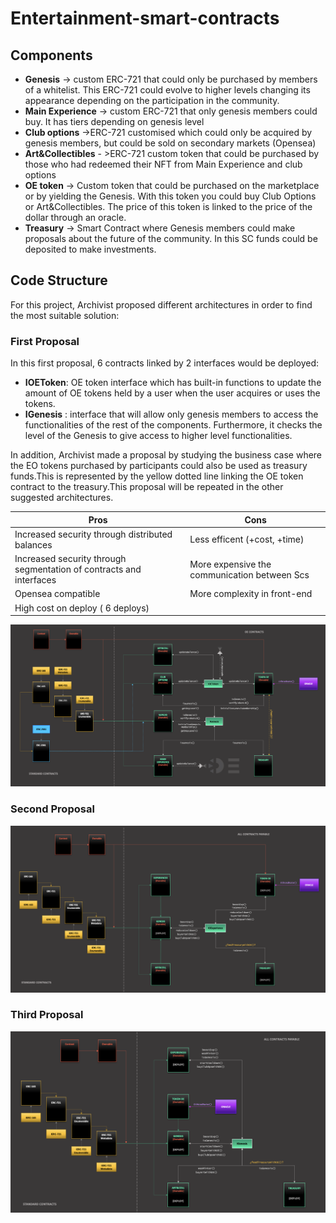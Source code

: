 # Entertainment-smart-contracts

## Components
- **Genesis** -> custom ERC-721 that could only be purchased by members of a whitelist. This ERC-721 could evolve to higher levels changing its appearance depending on the participation in the community.
- **Main Experience** -> custom ERC-721 that only genesis members could buy. It has tiers depending on genesis level
- **Club options** ->ERC-721 customised which could only be acquired by genesis members, but could be sold on secondary markets (Opensea)
- **Art&Collectibles** - >ERC-721 custom token that could be purchased by those who had redeemed their NFT from Main Experience and club options
- **OE token** -> Custom token that could be purchased on the marketplace or by yielding the Genesis. With this token you could buy Club Options or Art&Collectibles. The price of this token is linked to the price of the dollar through an oracle.
- **Treasury** -> Smart Contract where Genesis members could make proposals about the future of the community. In this SC funds could be deposited to make investments.

## Code Structure
For this project, Archivist proposed different architectures in order to find the most suitable solution:
### First Proposal
In this first proposal, 6 contracts linked by 2 interfaces would be deployed:
- **IOEToken**: OE token interface which has built-in functions to update the amount of OE tokens held by a user when the user acquires or uses the tokens.
- **IGenesis** : interface that will allow only genesis members to access the functionalities of the rest of the components. Furthermore, it checks the level of the Genesis to give access to higher level functionalities.

In addition, Archivist made a proposal by studying the business case where the EO tokens purchased by participants could also be used as treasury funds.This is represented by the yellow dotted line linking the OE token contract to the treasury.This proposal will be repeated in the other suggested architectures.

**Pros** | **Cons**
--- | --- 
Increased security through distributed balances | Less efficent (+cost, +time)
Increased security through segmentation of contracts and interfaces| More expensive the communication between Scs
Opensea compatible| More complexity in front-end
   | High cost on deploy ( 6 deploys)

![alt text](https://github.com/ArchivistDevelopers/Entertainment-smart-contracts/blob/main/Dependencies_v1.png?raw=true)
### Second Proposal


![alt text](https://github.com/ArchivistDevelopers/Entertainment-smart-contracts/blob/main/Dependencies_v2.png?raw=true)
### Third Proposal
![alt text](https://github.com/ArchivistDevelopers/Entertainment-smart-contracts/blob/main/Dependencies_v3.png?raw=true)



































